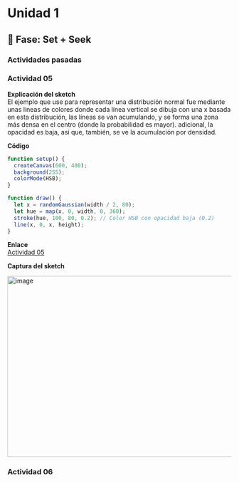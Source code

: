 # Unidad 1

## 🔎 Fase: Set + Seek

### Actividades pasadas 

### Actividad 05

**Explicación del sketch**     
El ejemplo que use para representar una distribución normal fue mediante unas lineas de colores donde cada línea vertical se dibuja con una x basada en esta distribución, las líneas se van acumulando, y se forma una zona más densa en el centro (donde la probabilidad es mayor). adicional, la opacidad es baja, así que, también, se ve la acumulación por densidad.   

**Código**
```js
function setup() {
  createCanvas(600, 400); 
  background(255);        
  colorMode(HSB);        
}

function draw() {
  let x = randomGaussian(width / 2, 80);
  let hue = map(x, 0, width, 0, 360);
  stroke(hue, 100, 80, 0.2); // Color HSB con opacidad baja (0.2)
  line(x, 0, x, height);
}
```

**Enlace**      
[Actividad 05](https://editor.p5js.org/saragaravitop/sketches/yfY3M9duw)     

**Captura del sketch**

<img width="670" height="407" alt="image" src="https://github.com/user-attachments/assets/1bf23965-1b0e-4a60-9046-323800d7c27e" />

### Actividad 06
